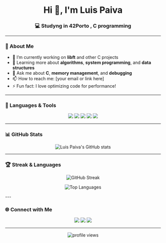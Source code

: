 <!-- Profile README for Luis Paiva -->

<h1 align="center">Hi 👋, I'm Luis Paiva</h1>
<h3 align="center">💻 Studyng in 42Porto , C programming </h3>

---

### 🧭 About Me
- 🔭 I’m currently working on **libft** and other C projects  
- 🌱 Learning more about **algorithms**, **system programming**, and **data structures**  
- 💬 Ask me about **C**, **memory management**, and **debugging**  
- 📫 How to reach me: [your email or link here]  
- ⚡ Fun fact: I love optimizing code for performance!

---

### 🧰 Languages & Tools
<p align="center">
  <img src="https://img.shields.io/badge/C-00599C?style=for-the-badge&logo=c&logoColor=white" />
  <img src="https://img.shields.io/badge/Git-F05032?style=for-the-badge&logo=git&logoColor=white" />
  <img src="https://img.shields.io/badge/Linux-FCC624?style=for-the-badge&logo=linux&logoColor=black" />
  <img src="https://img.shields.io/badge/VSCode-0078D4?style=for-the-badge&logo=visual-studio-code&logoColor=white" />
  <img src="https://img.shields.io/badge/Makefile-000000?style=for-the-badge&logo=gnu&logoColor=white" />
</p>

---

### 📊 GitHub Stats
<p align="center">
  <img src="https://github-readme-stats.vercel.app/api?username=luispaiva40200280&show_icons=true&theme=github_dark&hide_border=true" alt="Luis Paiva's GitHub stats" />
</p>


---

### 🏆 Streak & Languages
<p align="center">
  <img src="https://github-readme-streak-stats.herokuapp.com/?user=luispaiva40200280&theme=github-dark-blue&hide_border=true" alt="GitHub Streak" />
</p>

<p align="center">
  <img src="https://github-readme-stats.vercel.app/api/top-langs/?username=luispaiva40200280&layout=compact&theme=github_dark&hide_border=true" alt="Top Languages" />
</p>
---

### 🌐 Connect with Me
<p align="center">
  <a href="mailto:your.email@example.com"><img src="https://img.shields.io/badge/Email-D14836?style=for-the-badge&logo=gmail&logoColor=white" /></a>
  <a href="https://www.linkedin.com/in/your-linkedin/"><img src="https://img.shields.io/badge/LinkedIn-0077B5?style=for-the-badge&logo=linkedin&logoColor=white" /></a>
  <a href="https://github.com/luispaiva40200280"><img src="https://img.shields.io/badge/GitHub-181717?style=for-the-badge&logo=github&logoColor=white" /></a>
</p>

---

<p align="center">
  <img src="https://komarev.com/ghpvc/?username=luispaiva40200280&label=Profile%20views&color=0e75b6&style=flat" alt="profile views" />
</p>


